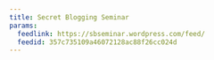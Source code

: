 ```yaml
---
title: Secret Blogging Seminar
params:
  feedlink: https://sbseminar.wordpress.com/feed/
  feedid: 357c735109a46072128ac88f26cc024d
---
```

